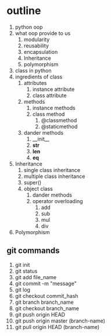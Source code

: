 # outline 

1. python oop 
2. what oop provide to us 
   1. modularity 
   2. reusability 
   3. encapsulation
   4. Inheritance 
   5. polymorphism 
3. class in python
4. ingredients of class 
   1. attributes 
      1. instance attribute 
      2. class attribute 
   2. methods 
      1. instance methods 
      2. class method 
         1. @classmethod
         2. @staticmethod 
   3. dander methods 
      1.  _\_init\_\_
      2.  __str__
      3.  __len__
      4.  __eq__
5. Inheritance 
   1. single class inheritance 
   2. multiple class inheritance
   3. super() 
   4. object class 
      1. dander methods
      2. operator overloading 
         1. add
         2. sub
         3. mul
         4. div
6. Polymorphism 

## git commands 

1. git init 
2. git status
3. git add file_name
4. git commit -m "message"
5. git log
6. git checkout commit_hash
7. git branch branch_name 
8. git checkout branch_name
9. git push origin HEAD
10. git push origin master (branch-name)
11. git pull origin  HEAD (branch-name)
